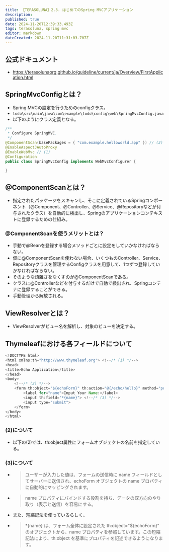 ```yaml
---
title: 【TERASOLUNA】2.3. はじめてのSpring MVCアプリケーション
description: 
published: true
date: 2024-11-20T12:39:33.493Z
tags: terasoluna, spring mvc
editor: markdown
dateCreated: 2024-11-20T11:31:03.707Z
---
```


## 公式ドキュメント
- https://terasolunaorg.github.io/guideline/current/ja/Overview/FirstApplication.html

## SpringMvcConfigとは？
- Spring MVCの設定を行うためのconfigクラス。
- `todo\src\main\java\com\example\todo\config\web\SpringMvcConfig.java`
- 以下のようにクラス定義となる。
```java
/**
 * Configure SpringMVC.
 */
@ComponentScan(basePackages = { "com.example.helloworld.app" }) // (2)
@EnableAspectJAutoProxy
@EnableWebMvc // (1)
@Configuration
public class SpringMvcConfig implements WebMvcConfigurer {

}
```

## @ComponentScanとは？
- 指定されたパッケージをスキャンし、そこに定義されているSpringコンポーネント（@Component、@Controller、@Service、@Repositoryなどが付与されたクラス）を自動的に検出し、Springのアプリケーションコンテキストに登録するための仕組み。

### @ComponentScanを使うメリットとは？
- 手動で@Beanを登録する場合メソッドごとに設定をしていかなければならない。
- 仮に@ComponentScanを使わない場合、いくつものController、Service、Repositoryクラスを管理するConfigクラスを用意して、1つずつ登録していかなければならない。
- そのような煩雑さをなくすのが@ComponentScanである。
- クラスに@Controllerなどを付与するだけで自動で検出され、Springコンテナに登録することができる。
- 手動管理から解放される。

## ViewResolverとは？
- ViewResolverがビュー名を解析し、対象のビューを決定する。

## Thymeleafにおける各フィールドについて
```java
<!DOCTYPE html>
<html xmlns:th="http://www.thymeleaf.org"> <!--/* (1) */-->
<head>
<title>Echo Application</title>
</head>
<body>
    <!--/* (2) */-->
    <form th:object="${echoForm}" th:action="@{/echo/hello}" method="post">
        <label for="name">Input Your Name:</label>
        <input th:field="*{name}"> <!--/* (3) */-->
        <input type="submit">
    </form>
</body>
</html>
```
### (2)について
- 以下の(2)では、th:object属性にフォームオブジェクトの名前を指定している。

### (3)について
- > ユーザーが入力した値は、フォームの送信時に name フィールドとしてサーバーに送信され、echoForm オブジェクトの name プロパティに自動的にマッピングされます。
- > name プロパティにバインドする役割を持ち、データの双方向のやり取り（表示と送信）を容易にする。
- また、短縮記法を使っているらしく、
- > *{name} は、フォーム全体に設定された th:object="${echoForm}" のオブジェクトから、name プロパティを参照しています。この短縮記法により、th:object を基準にプロパティを記述できるようになります。











